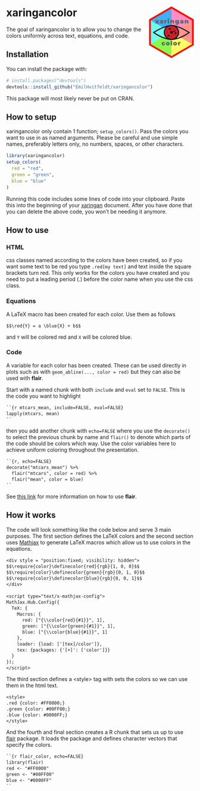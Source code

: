 
<!-- README.md is generated from README.Rmd. Please edit that file -->

# xaringancolor <img src='man/figures/logo.png' align="right" height="139" />

<!-- badges: start -->
<!-- badges: end -->

The goal of xaringancolor is to allow you to change the colors uniformly
across text, equations, and code.

## Installation

You can install the package with:

``` r
# install.packages("devtools")
devtools::install_github("EmilHvitfeldt/xaringancolor")
```

This package will most likely never be put on CRAN.

## How to setup

xaringancolor only contain 1 function; `setup_colors()`. Pass the colors
you want to use in as named arguments. Please be careful and use simple
names, preferably letters only, no numbers, spaces, or other characters.

``` r
library(xaringancolor)
setup_colors(
  red = "red",
  green = "green",
  blue = "blue"
)
```

Running this code includes some lines of code into your clipboard. Paste
this into the beginning of your
[xaringan](https://github.com/yihui/xaringan) document. After you have
done that you can delete the above code, you won’t be needing it
anymore.

## How to use

### HTML

css classes named according to the colors have been created, so if you
want some text to be red you type `.red[my text]` and text inside the
square brackets turn red. This only works for the colors you have
created and you need to put a leading period (.) before the color name
when you use the css class.

### Equations

A LaTeX macro has been created for each color. Use them as follows

``` code
$$\red{Y} = a \blue{X} + b$$
```

and `Y` will be colored red and `X` will be colored blue.

### Code

A variable for each color has been created. These can be used directly
in plots such as with `geom_abline(..., color = red)` but they can also
be used with **flair**.

Start with a named chunk with both `include` and `eval` set to `FALSE`.
This is the code you want to highlight

``` code
``{r mtcars_mean, include=FALSE, eval=FALSE}
lapply(mtcars, mean)
``
```

then you add another chunk with `echo=FALSE` where you use the
`decorate()` to select the previous chunk by name and `flair()` to
denote which parts of the code should be colors which way. Use the color
variables here to achieve uniform coloring throughout the presentation.

``` code
``{r, echo=FALSE}
decorate("mtcars_mean") %>%
  flair("mtcars", color = red) %>%
  flair("mean", color = blue)
``
```

See [this link](https://r-for-educators.github.io/flair/index.html) for
more information on how to use **flair**.

## How it works

The code will look something like the code below and serve 3 main
purposes. The first section defines the LaTeX colors and the second
section uses [Mathjax](https://www.mathjax.org/) to generate LaTeX
macros which allow us to use colors in the equations.

``` code
<div style = "position:fixed; visibility: hidden">
$$\require{color}\definecolor{red}{rgb}{1, 0, 0}$$
$$\require{color}\definecolor{green}{rgb}{0, 1, 0}$$
$$\require{color}\definecolor{blue}{rgb}{0, 0, 1}$$
</div>

<script type="text/x-mathjax-config">
MathJax.Hub.Config({
  TeX: {
    Macros: {
      red: ["{\\color{red}{#1}}", 1],
      green: ["{\\color{green}{#1}}", 1],
      blue: ["{\\color{blue}{#1}}", 1]
    },
    loader: {load: ['[tex]/color']},
    tex: {packages: {'[+]': ['color']}}
  }
});
</script>
```

The third section defines a \<style> tag with sets the colors so we can
use them in the html text.

``` code
<style>
.red {color: #FF0000;}
.green {color: #00FF00;}
.blue {color: #0000FF;}
</style>
```

And the fourth and final section creates a R chunk that sets us up to
use [flair](https://github.com/r-for-educators/flair) package. It loads
the package and defines character vectors that specify the colors.

``` code
``{r flair_color, echo=FALSE}
library(flair)
red <- "#FF0000"
green <- "#00FF00"
blue <- "#0000FF"
``
```
